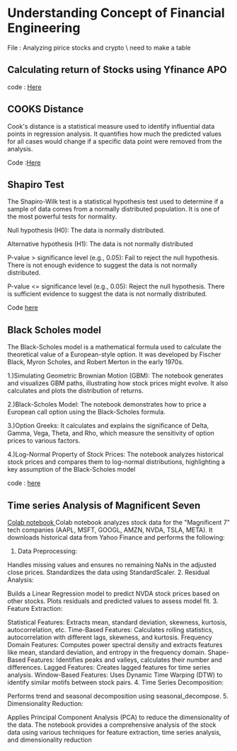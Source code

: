 # Understanding Concept of Financial Engineering 

File : Analyzing pirice stocks and crypto \\ need to make a table 


## Calculating return of Stocks using Yfinance APO 
code : [Here](https://github.com/ParthDave111/Quant-and-Finance-File/blob/main/Working_with_stocks_return.ipynb)

## COOKS Distance 
Cook's distance is a statistical measure used to identify influential data points in regression analysis. It quantifies how much the predicted values for all cases would change if a specific data point were removed from the analysis.

Code :[Here](https://github.com/ParthDave111/Quant-and-Finance-File/blob/main/Understanding_Cooks_Distance_.ipynb)


## Shapiro Test 

The Shapiro-Wilk test is a statistical hypothesis test used to determine if a sample of data comes from a normally distributed population. It is one of the most powerful tests for normality.

Null hypothesis (H0): The data is normally distributed.

Alternative hypothesis (H1): The data is not normally distributed

P-value > significance level (e.g., 0.05): Fail to reject the null hypothesis. There is not enough evidence to suggest the data is not normally distributed.


P-value <= significance level (e.g., 0.05): Reject the null hypothesis. There is sufficient evidence to suggest the data is not normally distributed.

Code [here](https://github.com/ParthDave111/Quant-and-Finance-File/blob/main/Shapiro_Test.ipynb)

## Black Scholes model 

The Black-Scholes model is a mathematical formula used to calculate the theoretical value of a European-style option. It was developed by Fischer Black, Myron Scholes, and Robert Merton in the early 1970s.


1.)Simulating Geometric Brownian Motion (GBM): The notebook generates and visualizes GBM paths, illustrating how stock prices might evolve. It also calculates and plots the distribution of returns.

2.)Black-Scholes Model: The notebook demonstrates how to price a European call option using the Black-Scholes formula.

3.)Option Greeks: It calculates and explains the significance of Delta, Gamma, Vega, Theta, and Rho, which measure the sensitivity of option prices to various factors.

4.)Log-Normal Property of Stock Prices: The notebook analyzes historical stock prices and compares them to log-normal distributions, highlighting a key assumption of the Black-Scholes model

code : [here](https://github.com/ParthDave111/Quant-and-Finance-File/blob/main/Black_Sholes_.ipynb)


## Time series Analysis of Magnificent Seven 

[Colab notebook ](https://github.com/ParthDave111/Quant-and-Finance-File/blob/main/Time_series_analysis_M7.ipynb) Colab notebook analyzes stock data for the "Magnificent 7" tech companies (AAPL, MSFT, GOOGL, AMZN, NVDA, TSLA, META). It downloads historical data from Yahoo Finance and performs the following:

1. Data Preprocessing:

Handles missing values and ensures no remaining NaNs in the adjusted close prices.
Standardizes the data using StandardScaler.
2. Residual Analysis:

Builds a Linear Regression model to predict NVDA stock prices based on other stocks.
Plots residuals and predicted values to assess model fit.
3. Feature Extraction:

Statistical Features: Extracts mean, standard deviation, skewness, kurtosis, autocorrelation, etc.
Time-Based Features: Calculates rolling statistics, autocorrelation with different lags, skewness, and kurtosis.
Frequency Domain Features: Computes power spectral density and extracts features like mean, standard deviation, and entropy in the frequency domain.
Shape-Based Features: Identifies peaks and valleys, calculates their number and differences.
Lagged Features: Creates lagged features for time series analysis.
Window-Based Features: Uses Dynamic Time Warping (DTW) to identify similar motifs between stock pairs.
4. Time Series Decomposition:

Performs trend and seasonal decomposition using seasonal_decompose.
5. Dimensionality Reduction:

Applies Principal Component Analysis (PCA) to reduce the dimensionality of the data.
The notebook provides a comprehensive analysis of the stock data using various techniques for feature extraction, time series analysis, and dimensionality reduction
